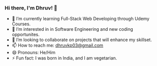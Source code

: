 ### Hi there, I'm Dhruv! 👋

- 🌱 I’m currently learning Full-Stack Web Developing through Udemy Courses.
- 👀 I’m interested in in Software Engineering and new coding opportunites. 
- 💞️ I’m looking to collaborate on projects that will enhance my skillset. 
- 📫 How to reach me: dhruvkp03@gmail.com
- 😄 Pronouns: He/Him
- ⚡ Fun fact: I was born in India, and I am vegetarian.
